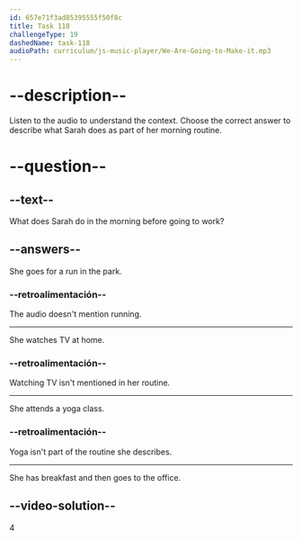 ```yaml
---
id: 657e71f3ad85395555f50f8c
title: Task 118
challengeType: 19
dashedName: task-118
audioPath: curriculum/js-music-player/We-Are-Going-to-Make-it.mp3
---
```


<!-- Brian: Go on, please. What's your weekly routine like?
Sarah: Well, on weekdays, I usually wake up at around 6 AM to get ready for work.
Brian: That's early! What's your morning routine?
Sarah: In the morning, I have breakfast at home and then head to the office at 8 AM. -->

# --description--

Listen to the audio to understand the context. Choose the correct answer to describe what Sarah does as part of her morning routine.

# --question--

## --text--

What does Sarah do in the morning before going to work?

## --answers--

She goes for a run in the park.

### --retroalimentación--

The audio doesn't mention running.

---

She watches TV at home.

### --retroalimentación--

Watching TV isn't mentioned in her routine.

---

She attends a yoga class.

### --retroalimentación--

Yoga isn't part of the routine she describes.

---

She has breakfast and then goes to the office.

## --video-solution--

4
